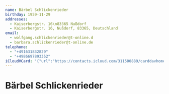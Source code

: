 ```yaml
---
name: Bärbel Schlickenrieder
birthday: 1959-11-29
addresses:
  - Kaiserbergstr. 16\n83365 Nußdorf
  - Kaiserbergstr. 16, Nußdorf, 83365, Deutschland
email:
  - wolfgang.schlickenrieder@t-online.d
  - barbara.schlickenrieder@t-online.de
telephone:
  - "+491631832829"
  - "+4986697893352"
iCloudVCard: '{"url":"https://contacts.icloud.com/311500889/carddavhome/card/2E9B8459-D074-4DD0-AC5C-A6F8B1387CB8.vcf","etag":"\"kmfha44m\"","data":"BEGIN:VCARD\r\nVERSION:3.0\r\nFN:\r\nN:Schlickenrieder;Bärbel;;;\r\nUID:9F3D61BF-39D5-435E-8121-AD44518EF5BC\r\nBDAY;VALUE=date:1959-11-29\r\nADR:;;Kaiserbergstr. 16\\n83365 Nußdorf;;;;;\r\nADR:;;Kaiserbergstr. 16;Nußdorf;;83365;Deutschland;\r\nPRODID:-//Apple Inc.//iOS 17.5.1//EN\r\nREV:2025-04-03T22:19:16Z\r\nORG:;\r\nEMAIL:wolfgang.schlickenrieder@t-online.d\r\nEMAIL:barbara.schlickenrieder@t-online.de\r\nPHOTO;VALUE=uri:https://gateway.icloud.com/contacts/311500889/ck/card/14c34\r\n 169152f25fbf6628d85b22df7dd\r\nTEL:+491631832829\r\nTEL:+4986697893352\r\nX-IMAGEHASH:XXuKOLZUtdX7LAyyMRrKBw==\r\nEND:VCARD"}'
---
```

# Bärbel Schlickenrieder